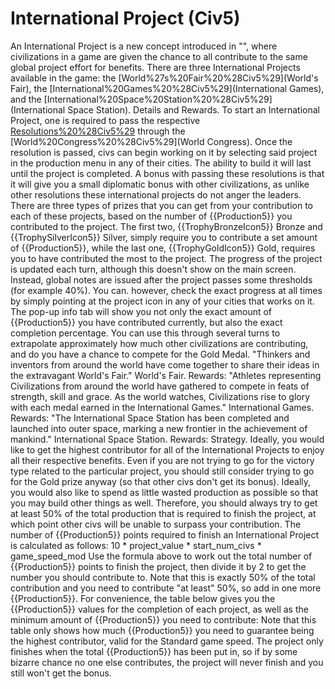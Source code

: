 # International Project (Civ5)

An International Project is a new concept introduced in "", where civilizations in a game are given the chance to all contribute to the same global project effort for benefits. There are three International Projects available in the game: the [World%27s%20Fair%20%28Civ5%29](World's Fair), the [International%20Games%20%28Civ5%29](International Games), and the [International%20Space%20Station%20%28Civ5%29](International Space Station).
Details and Rewards.
To start an International Project, one is required to pass the respective [Resolutions%20%28Civ5%29](resolution) through the [World%20Congress%20%28Civ5%29](World Congress). Once the resolution is passed, civs can begin working on it by selecting said project in the production menu in any of their cities. The ability to build it will last until the project is completed. A bonus with passing these resolutions is that it will give you a small diplomatic bonus with other civilizations, as unlike other resolutions these international projects do not anger the leaders.
There are three types of prizes that you can get from your contribution to each of these projects, based on the number of {{Production5}} you contributed to the project. The first two, {{TrophyBronzeIcon5}} Bronze and {{TrophySilverIcon5}} Silver, simply require you to contribute a set amount of {{Production5}}, while the last one, {{TrophyGoldIcon5}} Gold, requires you to have contributed the most to the project.
The progress of the project is updated each turn, although this doesn't show on the main screen. Instead, global notes are issued after the project passes some thresholds (for example 40%). You can. however, check the exact progress at all times by simply pointing at the project icon in any of your cities that works on it. The pop-up info tab will show you not only the exact amount of {{Production5}} you have contributed currently, but also the exact completion percentage. You can use this through several turns to extrapolate approximately how much other civilizations are contributing, and do you have a chance to compete for the Gold Medal. 
"Thinkers and inventors from around the world have come together to share their ideas in the extravagant World's Fair."
World's Fair.
Rewards:
"Athletes representing Civilizations from around the world have gathered to compete in feats of strength, skill and grace. As the world watches, Civilizations rise to glory with each medal earned in the International Games."
International Games.
Rewards:
"The International Space Station has been completed and launched into outer space, marking a new frontier in the achievement of mankind."
International Space Station.
Rewards:
Strategy.
Ideally, you would like to get the highest contributor for all of the International Projects to enjoy all their respective benefits. Even if you are not trying to go for the victory type related to the particular project, you should still consider trying to go for the Gold prize anyway (so that other civs don't get its bonus). Ideally, you would also like to spend as little wasted production as possible so that you may build other things as well. Therefore, you should always try to get at least 50% of the total production that is required to finish the project, at which point other civs will be unable to surpass your contribution.
The number of {{Production5}} points required to finish an International Project is calculated as follows:
 10 * project_value * start_num_civs * game_speed_mod
Use the formula above to work out the total number of {{Production5}} points to finish the project, then divide it by 2 to get the number you should contribute to. Note that this is exactly 50% of the total contribution and you need to contribute "at least" 50%, so add in one more {{Production5}}.
For convenience, the table below gives you the {{Production5}} values for the completion of each project, as well as the minimum amount of {{Production5}} you need to contribute:
Note that this table only shows how much {{Production5}} you need to guarantee being the highest contributor, valid for the Standard game speed. The project only finishes when the total {{Production5}} has been put in, so if by some bizarre chance no one else contributes, the project will never finish and you still won't get the bonus.